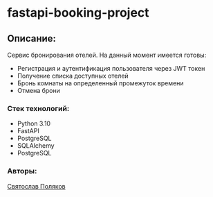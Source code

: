 # fastapi-booking-project
## Описание:

Сервис бронирования отелей. На данный момент имеется готовы: 

* Регистрация и аутентификация пользователя через JWT токен
* Получение списка доступных отелей
* Бронь комнаты на определенный промежуток времени
* Отмена брони 


### Стек технологий:
* Python 3.10
* FastAPI
* PostgreSQL
* SQLAlchemy
* PostgreSQL

### Авторы:
[Святослав Поляков](https://github.com/svtplv)
